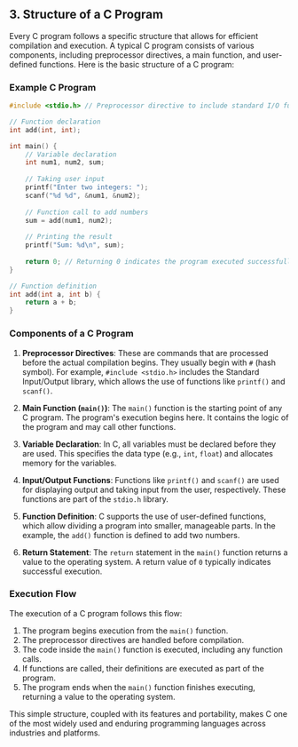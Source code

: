 ## 3. **Structure of a C Program**

Every C program follows a specific structure that allows for efficient compilation and execution. A typical C program consists of various components, including preprocessor directives, a main function, and user-defined functions. Here is the basic structure of a C program:

### Example C Program

```c
#include <stdio.h> // Preprocessor directive to include standard I/O functions

// Function declaration
int add(int, int);

int main() {
    // Variable declaration
    int num1, num2, sum;
    
    // Taking user input
    printf("Enter two integers: ");
    scanf("%d %d", &num1, &num2);
    
    // Function call to add numbers
    sum = add(num1, num2);
    
    // Printing the result
    printf("Sum: %d\n", sum);
    
    return 0; // Returning 0 indicates the program executed successfully
}

// Function definition
int add(int a, int b) {
    return a + b;
}
```

### Components of a C Program

1. **Preprocessor Directives**: These are commands that are processed before the actual compilation begins. They usually begin with `#` (hash symbol). For example, `#include <stdio.h>` includes the Standard Input/Output library, which allows the use of functions like `printf()` and `scanf()`.

2. **Main Function (`main()`)**: The `main()` function is the starting point of any C program. The program's execution begins here. It contains the logic of the program and may call other functions.

3. **Variable Declaration**: In C, all variables must be declared before they are used. This specifies the data type (e.g., `int`, `float`) and allocates memory for the variables.

4. **Input/Output Functions**: Functions like `printf()` and `scanf()` are used for displaying output and taking input from the user, respectively. These functions are part of the `stdio.h` library.

5. **Function Definition**: C supports the use of user-defined functions, which allow dividing a program into smaller, manageable parts. In the example, the `add()` function is defined to add two numbers.

6. **Return Statement**: The `return` statement in the `main()` function returns a value to the operating system. A return value of `0` typically indicates successful execution.

### Execution Flow

The execution of a C program follows this flow:
1. The program begins execution from the `main()` function.
2. The preprocessor directives are handled before compilation.
3. The code inside the `main()` function is executed, including any function calls.
4. If functions are called, their definitions are executed as part of the program.
5. The program ends when the `main()` function finishes executing, returning a value to the operating system.

This simple structure, coupled with its features and portability, makes C one of the most widely used and enduring programming languages across industries and platforms.

